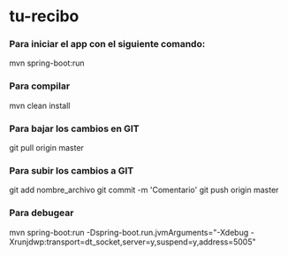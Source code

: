 # tu-recibo

### Para iniciar el app con el siguiente comando: 
mvn spring-boot:run 

### Para compilar
mvn clean install 

### Para bajar los cambios en GIT
git pull origin master 

### Para subir los cambios a GIT
git add nombre_archivo
git commit -m 'Comentario'
git push origin master 

### Para debugear 
mvn spring-boot:run -Dspring-boot.run.jvmArguments="-Xdebug -Xrunjdwp:transport=dt_socket,server=y,suspend=y,address=5005"


